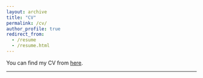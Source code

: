 ```yaml
---
layout: archive
title: "CV"
permalink: /cv/
author_profile: true
redirect_from:
  - /resume
  - /resume.html
---
```


You can find my CV from [here](http://cenzhang.github.io/files/cenzhang-cv.pdf).

---
